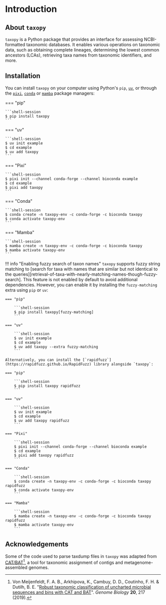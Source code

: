# Introduction

## About `taxopy`

`taxopy` is a Python package that provides an interface for assessing NCBI-formatted taxonomic databases. It enables various operations on taxonomic data, such as obtaining complete lineages, determining the lowest common ancestors (LCAs), retrieving taxa names from taxonomic identifiers, and more.

## Installation

You can install `taxopy` on your computer using Python's `pip`, [`uv`](https://docs.astral.sh/uv/), or through the [`pixi`](https://pixi.sh/latest/), [`conda`](https://conda.io/projects/conda/en/latest) or [`mamba`](https://mamba.readthedocs.io/en/latest) package managers:

=== "pip"

    ```shell-session
    $ pip install taxopy
    ```

=== "uv"

    ```shell-session
    $ uv init example
    $ cd example
    $ uv add taxopy
    ```

=== "Pixi"

    ```shell-session
    $ pixi init --channel conda-forge --channel bioconda example
    $ cd example
    $ pixi add taxopy
    ```

=== "Conda"

    ```shell-session
    $ conda create -n taxopy-env -c conda-forge -c bioconda taxopy
    $ conda activate taxopy-env
    ```

=== "Mamba"

    ```shell-session
    $ mamba create -n taxopy-env -c conda-forge -c bioconda taxopy
    $ mamba activate taxopy-env
    ```

!!! info "Enabling fuzzy search of taxon names"
    `taxopy` supports fuzzy string matching to [search for taxa with names that are similar but not identical to the queries][retrieval-of-taxa-with-nearly-matching-names-though-fuzzy-search]. This feature is not enabled by default to avoid additional dependencies. However, you can enable it by installing the `fuzzy-matching` extra using `pip` or `uv`:

    === "pip"

        ```shell-session
        $ pip install taxopy[fuzzy-matching]
        ```

    === "uv"

        ```shell-session
        $ uv init example
        $ cd example
        $ uv add taxopy --extra fuzzy-matching
        ```

    Alternatively, you can install the [`rapidfuzz`](https://rapidfuzz.github.io/RapidFuzz) library alongside `taxopy`:

    === "pip"

        ```shell-session
        $ pip install taxopy rapidfuzz
        ```

    === "uv"

        ```shell-session
        $ uv init example
        $ cd example
        $ uv add taxopy rapidfuzz
        ```

    === "Pixi"

        ```shell-session
        $ pixi init --channel conda-forge --channel bioconda example
        $ cd example
        $ pixi add taxopy rapidfuzz
        ```

    === "Conda"

        ```shell-session
        $ conda create -n taxopy-env -c conda-forge -c bioconda taxopy rapidfuzz
        $ conda activate taxopy-env
        ```

    === "Mamba"

        ```shell-session
        $ mamba create -n taxopy-env -c conda-forge -c bioconda taxopy rapidfuzz
        $ mamba activate taxopy-env
        ```

## Acknowledgements

Some of the code used to parse taxdump files in `taxopy` was adapted from [CAT/BAT](https://github.com/MGXlab/CAT_pack)[^1], a tool for taxonomic assignment of contigs and metagenome-assembled genomes.

[^1]: Von Meijenfeldt, F. A. B., Arkhipova, K., Cambuy, D. D., Coutinho, F. H. & Dutilh, B. E. "[Robust taxonomic classification of uncharted microbial sequences and bins with CAT and BAT](https://doi.org/10.1186/s13059-019-1817-x)". *Genome Biology* **20**, 217 (2019).
